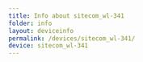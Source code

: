 ```yaml
---
title: Info about sitecom_wl-341
folder: info
layout: deviceinfo
permalink: /devices/sitecom_wl-341/
device: sitecom_wl-341
---
```

